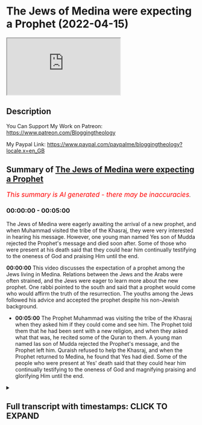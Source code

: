 # The Jews of Medina were expecting a Prophet (2022-04-15)

<iframe loading='lazy' allow='autoplay' src='https://www.youtube.com/embed/Z4pm2fSYhCI'></iframe>

## Description

You Can Support My Work on Patreon:
https://www.patreon.com/Bloggingtheology

My Paypal Link: 
https://www.paypal.com/paypalme/bloggingtheology?locale.x=en_GB

## Summary of [The Jews of Medina were expecting a Prophet](https://www.youtube.com/watch?v=Z4pm2fSYhCI)


*<span style="color:red; font-size:125%">This summary is AI generated - there may be inaccuracies</span>. [](/)*

### <a onclick="modifyYTiframeseektime('0')">00:00:00</a> - <a onclick="modifyYTiframeseektime('300')">00:05:00</a>

The Jews of Medina were eagerly awaiting the arrival of a new prophet, and when Muhammad visited the tribe of the Khasraj, they were very interested in hearing his message. However, one young man named Yes son of Mudda rejected the Prophet's message and died soon after. Some of those who were present at his death said that they could hear him continually testifying to the oneness of God and praising Him until the end.

**<a onclick="modifyYTiframeseektime('0')">00:00:00</a>** This video discusses the expectation of a prophet among the Jews living in Medina. Relations between the Jews and the Arabs were often strained, and the Jews were eager to learn more about the new prophet. One rabbi pointed to the south and said that a prophet would come who would affirm the truth of the resurrection. The youths among the Jews followed his advice and accepted the prophet despite his non-Jewish background.
* **<a onclick="modifyYTiframeseektime('300')">00:05:00</a>** The Prophet Muhammad was visiting the tribe of the Khasraj when they asked him if they could come and see him. The Prophet told them that he had been sent with a new religion, and when they asked what that was, he recited some of the Quran to them. A young man named Ias son of Mudda rejected the Prophet's message, and the Prophet left him. Quraish refused to help the Khasraj, and when the Prophet returned to Medina, he found that Yes had died. Some of the people who were present at Yes' death said that they could hear him continually testifying to the oneness of God and magnifying praising and glorifying Him until the end.

<details><summary><h2>Full transcript with timestamps: CLICK TO EXPAND</h2></summary>

<a onclick="modifyYTiframeseektime('2')">0:00:02</a> in this episode we hear of many of the  
<a onclick="modifyYTiframeseektime('6')">0:00:06</a> jews who are living in expectation of a  
<a onclick="modifyYTiframeseektime('9')">0:00:09</a> prophet whose time was near and i  
<a onclick="modifyYTiframeseektime('12')">0:00:12</a> continue reading from muhammad his life  
<a onclick="modifyYTiframeseektime('15')">0:00:15</a> based on the earliest sources by martin  
<a onclick="modifyYTiframeseektime('18')">0:00:18</a> ling's chapter 19  
<a onclick="modifyYTiframeseektime('20')">0:00:20</a> owls and khasraj  
<a onclick="modifyYTiframeseektime('23')">0:00:23</a> the tribes of ows and khasraj had  
<a onclick="modifyYTiframeseektime('26')">0:00:26</a> alliances with some of the jewish tribes  
<a onclick="modifyYTiframeseektime('29')">0:00:29</a> who lived beside them in yathrib  
<a onclick="modifyYTiframeseektime('32')">0:00:32</a> but relations between them were often  
<a onclick="modifyYTiframeseektime('35')">0:00:35</a> strained and fraught with ill feeling  
<a onclick="modifyYTiframeseektime('38')">0:00:38</a> not least because the monotheistic jews  
<a onclick="modifyYTiframeseektime('42')">0:00:42</a> conscious of being god's chosen people  
<a onclick="modifyYTiframeseektime('45')">0:00:45</a> despise the polytheistic arabs while  
<a onclick="modifyYTiframeseektime('49')">0:00:49</a> having to pay them a certain respect  
<a onclick="modifyYTiframeseektime('51')">0:00:51</a> because of their greater strength  
<a onclick="modifyYTiframeseektime('55')">0:00:55</a> in moments of acrimony and frustration  
<a onclick="modifyYTiframeseektime('58')">0:00:58</a> the jews have been known to say  
<a onclick="modifyYTiframeseektime('61')">0:01:01</a> the time of a prophet who is to be sent  
<a onclick="modifyYTiframeseektime('64')">0:01:04</a> is now at hand  
<a onclick="modifyYTiframeseektime('66')">0:01:06</a> with him we shall slay you even as ad  
<a onclick="modifyYTiframeseektime('71')">0:01:11</a> imran were slain  
<a onclick="modifyYTiframeseektime('73')">0:01:13</a> and martin ling's leaves a footnote  
<a onclick="modifyYTiframeseektime('76')">0:01:16</a> ancient arab tribes suddenly destroyed  
<a onclick="modifyYTiframeseektime('79')">0:01:19</a> for their refusal to obey the prophets  
<a onclick="modifyYTiframeseektime('82')">0:01:22</a> who were sent to them  
<a onclick="modifyYTiframeseektime('85')">0:01:25</a> and their rabbis and soothsayers when  
<a onclick="modifyYTiframeseektime('88')">0:01:28</a> asked whence the prophet would come had  
<a onclick="modifyYTiframeseektime('91')">0:01:31</a> always pointed in the direction of the  
<a onclick="modifyYTiframeseektime('94')">0:01:34</a> yemen which was also for them the  
<a onclick="modifyYTiframeseektime('97')">0:01:37</a> direction of mecca so when the yathrib  
<a onclick="modifyYTiframeseektime('101')">0:01:41</a> arabs heard that a man in mecca had now  
<a onclick="modifyYTiframeseektime('105')">0:01:45</a> in fact declared himself to be a prophet  
<a onclick="modifyYTiframeseektime('109')">0:01:49</a> they opened their ears  
<a onclick="modifyYTiframeseektime('112')">0:01:52</a> and they were still more interested when  
<a onclick="modifyYTiframeseektime('114')">0:01:54</a> they were told something about his  
<a onclick="modifyYTiframeseektime('116')">0:01:56</a> message for they were already familiar  
<a onclick="modifyYTiframeseektime('119')">0:01:59</a> with many of the principles of orthodox  
<a onclick="modifyYTiframeseektime('122')">0:02:02</a> religion  
<a onclick="modifyYTiframeseektime('124')">0:02:04</a> in more friendly moments the jews often  
<a onclick="modifyYTiframeseektime('127')">0:02:07</a> spoke to them of the oneness of god and  
<a onclick="modifyYTiframeseektime('131')">0:02:11</a> of man's final ends and they would  
<a onclick="modifyYTiframeseektime('135')">0:02:15</a> discuss these questions together  
<a onclick="modifyYTiframeseektime('138')">0:02:18</a> the idea that they would rise from the  
<a onclick="modifyYTiframeseektime('140')">0:02:20</a> dead was especially difficult for the  
<a onclick="modifyYTiframeseektime('143')">0:02:23</a> polytheists to accept  
<a onclick="modifyYTiframeseektime('146')">0:02:26</a> and noticing this  
<a onclick="modifyYTiframeseektime('148')">0:02:28</a> one of the rabbis pointed to the south  
<a onclick="modifyYTiframeseektime('151')">0:02:31</a> and said that thence a prophet was about  
<a onclick="modifyYTiframeseektime('155')">0:02:35</a> to come who would affirm the truth of  
<a onclick="modifyYTiframeseektime('158')">0:02:38</a> the resurrection  
<a onclick="modifyYTiframeseektime('161')">0:02:41</a> but their deepest preparation for the  
<a onclick="modifyYTiframeseektime('164')">0:02:44</a> news for mecca had come  
<a onclick="modifyYTiframeseektime('166')">0:02:46</a> indirectly  
<a onclick="modifyYTiframeseektime('168')">0:02:48</a> from a jew named al hayaban who had  
<a onclick="modifyYTiframeseektime('172')">0:02:52</a> migrated from syria and who on more than  
<a onclick="modifyYTiframeseektime('175')">0:02:55</a> one occasion had saved the oasis from  
<a onclick="modifyYTiframeseektime('178')">0:02:58</a> drought through his prayers for rain  
<a onclick="modifyYTiframeseektime('182')">0:03:02</a> this saintly man had died about the time  
<a onclick="modifyYTiframeseektime('185')">0:03:05</a> that the prophet had received his first  
<a onclick="modifyYTiframeseektime('189')">0:03:09</a> revelation and when he had felt himself  
<a onclick="modifyYTiframeseektime('191')">0:03:11</a> at the point of death  
<a onclick="modifyYTiframeseektime('193')">0:03:13</a> as ours and khazraj was subsequently  
<a onclick="modifyYTiframeseektime('196')">0:03:16</a> told he had said to those about him  
<a onclick="modifyYTiframeseektime('200')">0:03:20</a> oh jews  
<a onclick="modifyYTiframeseektime('202')">0:03:22</a> what was it think ye that maybe leave a  
<a onclick="modifyYTiframeseektime('206')">0:03:26</a> land of bread and wine for a land of  
<a onclick="modifyYTiframeseektime('209')">0:03:29</a> hardship and hunger  
<a onclick="modifyYTiframeseektime('212')">0:03:32</a> thou best knowest they said  
<a onclick="modifyYTiframeseektime('215')">0:03:35</a> i came to this country he answered in  
<a onclick="modifyYTiframeseektime('219')">0:03:39</a> expectation of the coming forth of a  
<a onclick="modifyYTiframeseektime('222')">0:03:42</a> prophet  
<a onclick="modifyYTiframeseektime('223')">0:03:43</a> whose time is near  
<a onclick="modifyYTiframeseektime('226')">0:03:46</a> to this country he will migrate  
<a onclick="modifyYTiframeseektime('230')">0:03:50</a> i had hopes that he will be sent in time  
<a onclick="modifyYTiframeseektime('233')">0:03:53</a> for me to follow him  
<a onclick="modifyYTiframeseektime('236')">0:03:56</a> his hour is close upon you  
<a onclick="modifyYTiframeseektime('240')">0:04:00</a> these words were taken greatly to heart  
<a onclick="modifyYTiframeseektime('243')">0:04:03</a> by some jewish youths who heard them and  
<a onclick="modifyYTiframeseektime('247')">0:04:07</a> who were enabled by them when the time  
<a onclick="modifyYTiframeseektime('250')">0:04:10</a> came to accept the prophet even though  
<a onclick="modifyYTiframeseektime('253')">0:04:13</a> he was not a jew  
<a onclick="modifyYTiframeseektime('257')">0:04:17</a> but generally speaking whereas the arabs  
<a onclick="modifyYTiframeseektime('260')">0:04:20</a> were in favor of the man but against the  
<a onclick="modifyYTiframeseektime('263')">0:04:23</a> message the jews were in favor of the  
<a onclick="modifyYTiframeseektime('266')">0:04:26</a> message but against the man  
<a onclick="modifyYTiframeseektime('269')">0:04:29</a> for how could god send a prophet who was  
<a onclick="modifyYTiframeseektime('272')">0:04:32</a> not one of the chosen people nonetheless  
<a onclick="modifyYTiframeseektime('276')">0:04:36</a> when the pilgrims brought news of a  
<a onclick="modifyYTiframeseektime('278')">0:04:38</a> prophet to yathrib the jews were  
<a onclick="modifyYTiframeseektime('280')">0:04:40</a> interested despite themselves and  
<a onclick="modifyYTiframeseektime('283')">0:04:43</a> eagerly questioned them for more details  
<a onclick="modifyYTiframeseektime('287')">0:04:47</a> and when the arabs of the oasis  
<a onclick="modifyYTiframeseektime('289')">0:04:49</a> sensed this eagerness and when they saw  
<a onclick="modifyYTiframeseektime('293')">0:04:53</a> how the monotheistic nature of the  
<a onclick="modifyYTiframeseektime('295')">0:04:55</a> message increased their interest  
<a onclick="modifyYTiframeseektime('298')">0:04:58</a> increased the interest of the rabbi's  
<a onclick="modifyYTiframeseektime('301')">0:05:01</a> tenfold they could not fail to be  
<a onclick="modifyYTiframeseektime('304')">0:05:04</a> impressed  
<a onclick="modifyYTiframeseektime('305')">0:05:05</a> as were the bearers of the tidings  
<a onclick="modifyYTiframeseektime('308')">0:05:08</a> themselves  
<a onclick="modifyYTiframeseektime('311')">0:05:11</a> apart from such considerations the tribe  
<a onclick="modifyYTiframeseektime('314')">0:05:14</a> of the khasraj was fully aware of its  
<a onclick="modifyYTiframeseektime('318')">0:05:18</a> strong links of kinship with the very  
<a onclick="modifyYTiframeseektime('321')">0:05:21</a> man who now claimed to be a prophet  
<a onclick="modifyYTiframeseektime('325')">0:05:25</a> and who had visited yathrib with his  
<a onclick="modifyYTiframeseektime('328')">0:05:28</a> mother as a child and since then more  
<a onclick="modifyYTiframeseektime('331')">0:05:31</a> than once on his way to syria  
<a onclick="modifyYTiframeseektime('335')">0:05:35</a> as to ours one of their leading men abu  
<a onclick="modifyYTiframeseektime('339')">0:05:39</a> khayes had married a meccan who was the  
<a onclick="modifyYTiframeseektime('343')">0:05:43</a> aunt of warakka and also of khadijah  
<a onclick="modifyYTiframeseektime('348')">0:05:48</a> abu khayez had often stayed with his  
<a onclick="modifyYTiframeseektime('351')">0:05:51</a> wife's family  
<a onclick="modifyYTiframeseektime('352')">0:05:52</a> and he respected waraka's opinion of the  
<a onclick="modifyYTiframeseektime('356')">0:05:56</a> new prophet  
<a onclick="modifyYTiframeseektime('358')">0:05:58</a> all these factors  
<a onclick="modifyYTiframeseektime('360')">0:06:00</a> supplemented by continuous reports of  
<a onclick="modifyYTiframeseektime('363')">0:06:03</a> pilgrims and other visitors from mecca  
<a onclick="modifyYTiframeseektime('367')">0:06:07</a> now began to work upon the people of the  
<a onclick="modifyYTiframeseektime('370')">0:06:10</a> oasis  
<a onclick="modifyYTiframeseektime('372')">0:06:12</a> but for the moment most of their  
<a onclick="modifyYTiframeseektime('375')">0:06:15</a> attention was centered upon the urgent  
<a onclick="modifyYTiframeseektime('377')">0:06:17</a> problems of their own internal affairs  
<a onclick="modifyYTiframeseektime('381')">0:06:21</a> a quarrel ending in bloodshed between  
<a onclick="modifyYTiframeseektime('385')">0:06:25</a> aosite and kazrajit had gradually  
<a onclick="modifyYTiframeseektime('388')">0:06:28</a> involved more and more clans of the two  
<a onclick="modifyYTiframeseektime('392')">0:06:32</a> tribes  
<a onclick="modifyYTiframeseektime('393')">0:06:33</a> even the jews had taken sides  
<a onclick="modifyYTiframeseektime('397')">0:06:37</a> three battles had already been fought  
<a onclick="modifyYTiframeseektime('399')">0:06:39</a> but instead of being decisive these had  
<a onclick="modifyYTiframeseektime('402')">0:06:42</a> inflamed the souls of men still  
<a onclick="modifyYTiframeseektime('406')">0:06:46</a> further and multiplied the needs for  
<a onclick="modifyYTiframeseektime('409')">0:06:49</a> revenge  
<a onclick="modifyYTiframeseektime('411')">0:06:51</a> a fourth battle on a larger scale than  
<a onclick="modifyYTiframeseektime('413')">0:06:53</a> the others seemed inevitable  
<a onclick="modifyYTiframeseektime('416')">0:06:56</a> and it was in view of this that the  
<a onclick="modifyYTiframeseektime('419')">0:06:59</a> leaders of owls had the idea of sending  
<a onclick="modifyYTiframeseektime('422')">0:07:02</a> a delegation to mecca to ask quraish for  
<a onclick="modifyYTiframeseektime('426')">0:07:06</a> their help against khazraj  
<a onclick="modifyYTiframeseektime('430')">0:07:10</a> while they were waiting for an answer  
<a onclick="modifyYTiframeseektime('433')">0:07:13</a> the prophet went to them and asked them  
<a onclick="modifyYTiframeseektime('437')">0:07:17</a> if they would like something better than  
<a onclick="modifyYTiframeseektime('439')">0:07:19</a> what they had come for  
<a onclick="modifyYTiframeseektime('442')">0:07:22</a> they asked what that might be  
<a onclick="modifyYTiframeseektime('445')">0:07:25</a> and he told them of his mission and of  
<a onclick="modifyYTiframeseektime('448')">0:07:28</a> the religion he had been commanded to  
<a onclick="modifyYTiframeseektime('450')">0:07:30</a> preach  
<a onclick="modifyYTiframeseektime('452')">0:07:32</a> then he recited to them some of the  
<a onclick="modifyYTiframeseektime('455')">0:07:35</a> quran  
<a onclick="modifyYTiframeseektime('456')">0:07:36</a> and when he had finished a young man  
<a onclick="modifyYTiframeseektime('459')">0:07:39</a> named ias son of mudda  
<a onclick="modifyYTiframeseektime('463')">0:07:43</a> people  
<a onclick="modifyYTiframeseektime('464')">0:07:44</a> by god this is better than that ye came  
<a onclick="modifyYTiframeseektime('468')">0:07:48</a> for  
<a onclick="modifyYTiframeseektime('471')">0:07:51</a> but the leader of the delegation took a  
<a onclick="modifyYTiframeseektime('473')">0:07:53</a> handful of earth and threw it in the  
<a onclick="modifyYTiframeseektime('476')">0:07:56</a> youth's face saying  
<a onclick="modifyYTiframeseektime('479')">0:07:59</a> let that be all from thee by my life we  
<a onclick="modifyYTiframeseektime('482')">0:08:02</a> have come for other than this  
<a onclick="modifyYTiframeseektime('486')">0:08:06</a> yes relapsed into silence  
<a onclick="modifyYTiframeseektime('489')">0:08:09</a> and the prophet left them  
<a onclick="modifyYTiframeseektime('492')">0:08:12</a> quraish refused their request for help  
<a onclick="modifyYTiframeseektime('497')">0:08:17</a> and they returned to medina  
<a onclick="modifyYTiframeseektime('500')">0:08:20</a> shortly after this yes died and those  
<a onclick="modifyYTiframeseektime('504')">0:08:24</a> who were present at his death  
<a onclick="modifyYTiframeseektime('506')">0:08:26</a> said that they heard him continually  
<a onclick="modifyYTiframeseektime('509')">0:08:29</a> testifying to the oneness of god and  
<a onclick="modifyYTiframeseektime('512')">0:08:32</a> magnifying praising and glorifying him  
<a onclick="modifyYTiframeseektime('516')">0:08:36</a> until the end  
<a onclick="modifyYTiframeseektime('519')">0:08:39</a> he is thus counted as the first man of  
<a onclick="modifyYTiframeseektime('523')">0:08:43</a> yathrib to enter islam  
<a onclick="modifyYTiframeseektime('527')">0:08:47</a> and that's the end of chapter 19.  
<a onclick="modifyYTiframeseektime('531')">0:08:51</a> till next time  

</details>
